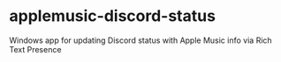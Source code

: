 # applemusic-discord-status
Windows app for updating Discord status with Apple Music info via Rich Text Presence
